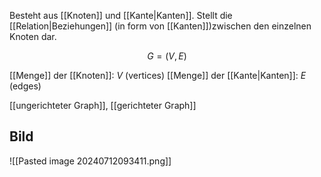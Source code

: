 Besteht aus [[Knoten]] und [[Kante|Kanten]].
Stellt die [[Relation|Beziehungen]] (in form von [[Kanten]])zwischen den einzelnen Knoten dar.

$$G = (V, E)$$

[[Menge]] der [[Knoten]]: $V$ (vertices)
[[Menge]] der [[Kante|Kanten]]: $E$ (edges)

[[ungerichteter Graph]], [[gerichteter Graph]]

## Bild

![[Pasted image 20240712093411.png]]
